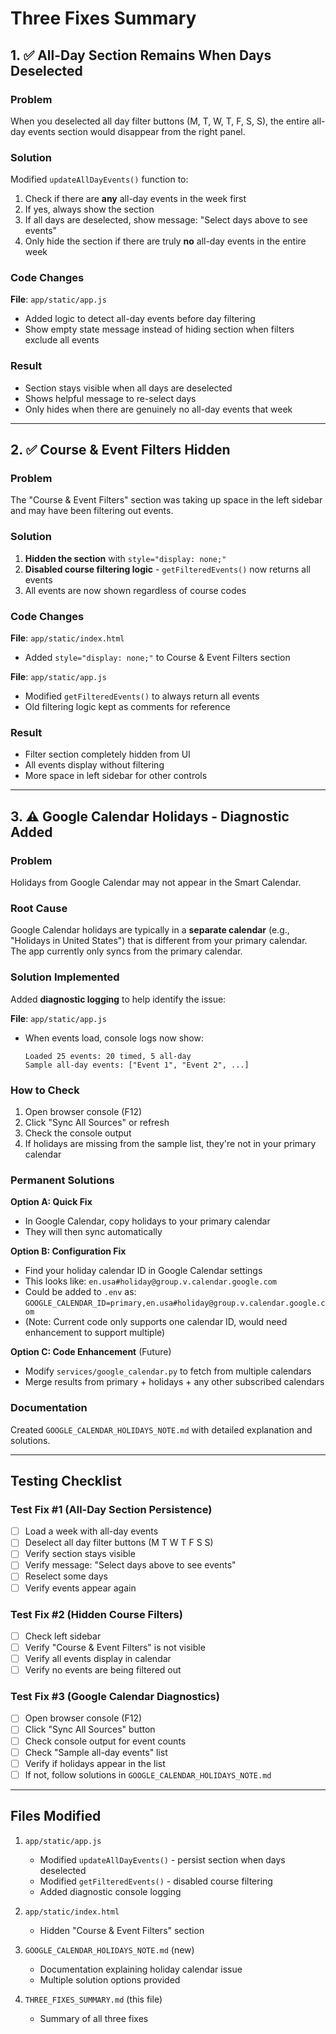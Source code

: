 # Three Fixes Summary

## 1. ✅ All-Day Section Remains When Days Deselected

### Problem
When you deselected all day filter buttons (M, T, W, T, F, S, S), the entire all-day events section would disappear from the right panel.

### Solution
Modified `updateAllDayEvents()` function to:
1. Check if there are **any** all-day events in the week first
2. If yes, always show the section
3. If all days are deselected, show message: "Select days above to see events"
4. Only hide the section if there are truly **no** all-day events in the entire week

### Code Changes
**File**: `app/static/app.js`
- Added logic to detect all-day events before day filtering
- Show empty state message instead of hiding section when filters exclude all events

### Result
- Section stays visible when all days are deselected
- Shows helpful message to re-select days
- Only hides when there are genuinely no all-day events that week

---

## 2. ✅ Course & Event Filters Hidden

### Problem
The "Course & Event Filters" section was taking up space in the left sidebar and may have been filtering out events.

### Solution
1. **Hidden the section** with `style="display: none;"`
2. **Disabled course filtering logic** - `getFilteredEvents()` now returns all events
3. All events are now shown regardless of course codes

### Code Changes
**File**: `app/static/index.html`
- Added `style="display: none;"` to Course & Event Filters section

**File**: `app/static/app.js`
- Modified `getFilteredEvents()` to always return all events
- Old filtering logic kept as comments for reference

### Result
- Filter section completely hidden from UI
- All events display without filtering
- More space in left sidebar for other controls

---

## 3. ⚠️ Google Calendar Holidays - Diagnostic Added

### Problem
Holidays from Google Calendar may not appear in the Smart Calendar.

### Root Cause
Google Calendar holidays are typically in a **separate calendar** (e.g., "Holidays in United States") that is different from your primary calendar. The app currently only syncs from the primary calendar.

### Solution Implemented
Added **diagnostic logging** to help identify the issue:

**File**: `app/static/app.js`
- When events load, console logs now show:
  ```
  Loaded 25 events: 20 timed, 5 all-day
  Sample all-day events: ["Event 1", "Event 2", ...]
  ```

### How to Check
1. Open browser console (F12)
2. Click "Sync All Sources" or refresh
3. Check the console output
4. If holidays are missing from the sample list, they're not in your primary calendar

### Permanent Solutions

**Option A: Quick Fix**
- In Google Calendar, copy holidays to your primary calendar
- They will then sync automatically

**Option B: Configuration Fix**
- Find your holiday calendar ID in Google Calendar settings
- This looks like: `en.usa#holiday@group.v.calendar.google.com`
- Could be added to `.env` as: `GOOGLE_CALENDAR_ID=primary,en.usa#holiday@group.v.calendar.google.com`
- (Note: Current code only supports one calendar ID, would need enhancement to support multiple)

**Option C: Code Enhancement** (Future)
- Modify `services/google_calendar.py` to fetch from multiple calendars
- Merge results from primary + holidays + any other subscribed calendars

### Documentation
Created `GOOGLE_CALENDAR_HOLIDAYS_NOTE.md` with detailed explanation and solutions.

---

## Testing Checklist

### Test Fix #1 (All-Day Section Persistence)
- [ ] Load a week with all-day events
- [ ] Deselect all day filter buttons (M T W T F S S)
- [ ] Verify section stays visible
- [ ] Verify message: "Select days above to see events"
- [ ] Reselect some days
- [ ] Verify events appear again

### Test Fix #2 (Hidden Course Filters)
- [ ] Check left sidebar
- [ ] Verify "Course & Event Filters" is not visible
- [ ] Verify all events display in calendar
- [ ] Verify no events are being filtered out

### Test Fix #3 (Google Calendar Diagnostics)
- [ ] Open browser console (F12)
- [ ] Click "Sync All Sources" button
- [ ] Check console output for event counts
- [ ] Check "Sample all-day events" list
- [ ] Verify if holidays appear in the list
- [ ] If not, follow solutions in `GOOGLE_CALENDAR_HOLIDAYS_NOTE.md`

---

## Files Modified

1. `app/static/app.js`
   - Modified `updateAllDayEvents()` - persist section when days deselected
   - Modified `getFilteredEvents()` - disabled course filtering
   - Added diagnostic console logging

2. `app/static/index.html`
   - Hidden "Course & Event Filters" section

3. `GOOGLE_CALENDAR_HOLIDAYS_NOTE.md` (new)
   - Documentation explaining holiday calendar issue
   - Multiple solution options provided

4. `THREE_FIXES_SUMMARY.md` (this file)
   - Summary of all three fixes


